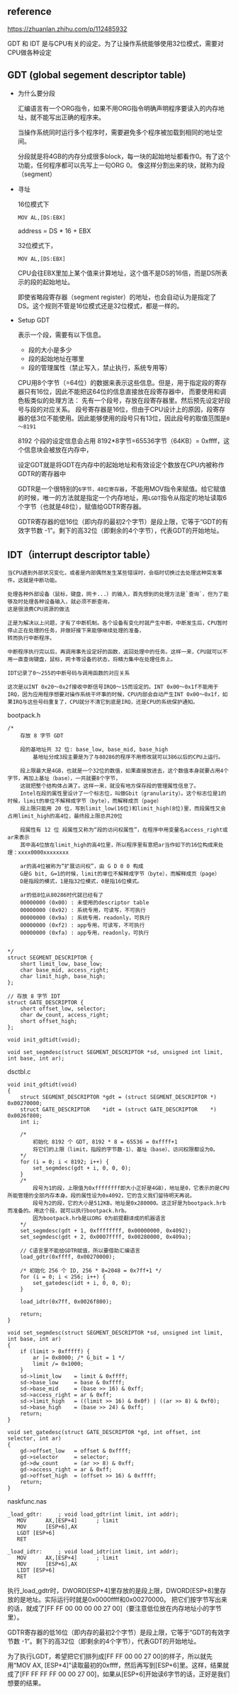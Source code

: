 ## reference
https://zhuanlan.zhihu.com/p/112485932


GDT 和 IDT 是与CPU有关的设定。为了让操作系统能够使用32位模式，需要对CPU做各种设定

## GDT (global segement descriptor table)

- 为什么要分段

	汇编语言有一个ORG指令，如果不用ORG指令明确声明程序要读入的内存地址，就不能写出正确的程序来。

	当操作系统同时运行多个程序时，需要避免多个程序被加载到相同的地址空间。

	分段就是将4GB的内存分成很多block，每一块的起始地址都看作0。有了这个功能，任何程序都可以先写上一句ORG 0。
	像这样分割出来的块，就称为段（segment）

- 寻址

	16位模式下
	```
	MOV AL,[DS:EBX]
	```
	address = DS * 16 + EBX

	32位模式下，
	```
	MOV AL,[DS:EBX]
	```
	CPU会往EBX里加上某个值来计算地址，这个值不是DS的16倍，而是DS所表示的段的起始地址。

	即使省略段寄存器（segment register）的地址，也会自动认为是指定了DS。这个规则不管是16位模式还是32位模式，都是一样的。

- Setup GDT
	
	表示一个段，需要有以下信息。
	- 段的大小是多少
	- 段的起始地址在哪里
	- 段的管理属性（禁止写入，禁止执行，系统专用等）

	CPU用8个字节（=64位）的数据来表示这些信息。但是，用于指定段的寄存器只有16位，因此不能把这64位的信息直接放在段寄存器中，
	而要使用和调色板类似的处理方法：
	先有一个段号，存放在段寄存器里。然后预先设定好段号与段的对应关系。
	段号寄存器是16位，但由于CPU设计上的原因，段寄存器的低3位不能使用。因此能够使用的段号只有13位，因此段号的取值范围是`0～8191`

	8192 个段的设定信息会占用 8192*8字节=65536字节（64KB）= 0xffff，这个信息块会被放在内存中，

	设定GDT就是将GDT在内存中的起始地址和有效设定个数放在CPU内被称作GDTR的寄存器中

	GDTR是一个很特别的`6字节，48位寄存器`，不能用MOV指令来赋值。给它赋值的时候，唯一的方法就是指定一个内存地址，用`LGDT`指令从指定的地址读取6个字节（也就是48位），赋值给GDTR寄存器。

	GDTR寄存器的低16位（即内存的最初2个字节）是段上限，它等于“GDT的有效字节数 -1”。剩下的高32位（即剩余的4个字节），代表GDT的开始地址。


## IDT（interrupt descriptor table）

	当CPU遇到外部状况变化，或者是内部偶然发生某些错误时，会临时切换过去处理这种突发事件。这就是中断功能。

	处理各种外部设备（鼠标，键盘，网卡...）的输入，首先想到的处理方法是`查询`，但为了能够及时处理各种设备输入，就必须不断查询，
	这是很浪费CPU资源的做法

	正是为解决以上问题，才有了中断机制。各个设备有变化时就产生中断，中断发生后，CPU暂时停止正在处理的任务，并做好接下来能够继续处理的准备，
	转而执行中断程序。

	中断程序执行完以后，再调用事先设定好的函数，返回处理中的任务。这样一来，CPU就可以不用一直查询键盘，鼠标，网卡等设备的状态，将精力集中在处理任务上。

	IDT记录了0～255的中断号码与调用函数的对应关系

	这次是以INT 0x20～0x2f接收中断信号IRQ0～15而设定的。INT 0x00～0x1f不能用于IRQ，因为应用程序想要对操作系统干坏事的时候，CPU内部会自动产生INT 0x00～0x1f，如果IRQ与这些号码重复了，CPU就分不清它到底是IRQ，还是CPU的系统保护通知。
	

bootpack.h
```
/*
	存放 8 字节 GDT

	段的基地址共 32 位: base_low, base_mid, base_high
		基地址分成3段主要是为了与80286的程序不用修改就可以386以后的CPU上运行。

	段上限最大是4GB，也就是一个32位的数值，如果直接放进去，这个数值本身就要占用4个字节，再加上基址（base），一共就要8个字节，
	这就把整个结构体占满了。这样一来，就没有地方保存段的管理属性信息了。
	Intel在段的属性里设计了一个标志位，叫做Gbit（granularity）。这个标志位是1的时候，limit的单位不解释成字节（byte），而解释成页（page）
	段上限只能用 20 位，写到limit_low(16位)和limit_high(8位)里，而段属性又会占用limit_high的高4位，最终段上限总共20位

	段属性有 12 位 段属性又称为“段的访问权属性”，在程序中用变量名access_right或ar来表示
	其中高4位放在limit_high的高4位里，所以程序里有意把ar当作如下的16位构成来处理：xxxx0000xxxxxxxx

	ar的高4位被称为“扩展访问权”，由 G D 0 0 构成
	G是G bit, G=1的时候，limit的单位不解释成字节（byte），而解释成页（page）
	D是指段的模式，1是指32位模式，0是指16位模式。

	ar的低8位从80286时代就已经有了
	00000000 (0x00) : 未使用的descriptor table
	00000000 (0x92) : 系统专用，可读写，不可执行
	00000000 (0x9a) : 系统专用，readonly，可执行
	00000000 (0xf2) : app专用，可读写，不可执行
	00000000 (0xfa) : app专用，readonly，可执行


*/
struct SEGMENT_DESCRIPTOR {
	short limit_low, base_low;
	char base_mid, access_right;
	char limit_high, base_high;
};

// 存放 8 字节 IDT
struct GATE_DESCRIPTOR {
	short offset_low, selector;
	char dw_count, access_right;
	short offset_high;
};

void init_gdtidt(void);

void set_segmdesc(struct SEGMENT_DESCRIPTOR *sd, unsigned int limit, int base, int ar);

```


dsctbl.c
```
void init_gdtidt(void)
{
	struct SEGMENT_DESCRIPTOR *gdt = (struct SEGMENT_DESCRIPTOR *) 0x00270000;
	struct GATE_DESCRIPTOR    *idt = (struct GATE_DESCRIPTOR    *) 0x0026f800;
	int i;

	/* 
		初始化 8192 个 GDT, 8192 * 8 = 65536 = 0xffff+1
		将它们的上限（limit，指段的字节数-1）、基址（base）、访问权限都设为0。
	*/
	for (i = 0; i < 8192; i++) {
		set_segmdesc(gdt + i, 0, 0, 0);
	}
	/*
		段号为1的段，上限值为0xffffffff即大小正好是4GB），地址是0，它表示的是CPU所能管理的全部内存本身。段的属性设为0x4092，它的含义我们留待明天再说。
		段号为2的段，它的大小是512KB，地址是0x280000。这正好是为bootpack.hrb而准备的。用这个段，就可以执行bootpack.hrb。
		因为bootpack.hrb是以ORG 0为前提翻译成的机器语言
	*/
	set_segmdesc(gdt + 1, 0xffffffff, 0x00000000, 0x4092);
	set_segmdesc(gdt + 2, 0x0007ffff, 0x00280000, 0x409a);

	// C语言里不能给GDTR赋值，所以要借助汇编语言
	load_gdtr(0xffff, 0x00270000);

	/* 初始化 256 个 ID, 256 * 8=2048 = 0x7ff+1 */
	for (i = 0; i < 256; i++) {
		set_gatedesc(idt + i, 0, 0, 0);
	}

	load_idtr(0x7ff, 0x0026f800);

	return;
}

void set_segmdesc(struct SEGMENT_DESCRIPTOR *sd, unsigned int limit, int base, int ar)
{
	if (limit > 0xfffff) {
		ar |= 0x8000; /* G_bit = 1 */
		limit /= 0x1000;
	}
	sd->limit_low    = limit & 0xffff;
	sd->base_low     = base & 0xffff;
	sd->base_mid     = (base >> 16) & 0xff;
	sd->access_right = ar & 0xff;
	sd->limit_high   = ((limit >> 16) & 0x0f) | ((ar >> 8) & 0xf0);
	sd->base_high    = (base >> 24) & 0xff;
	return;
}

void set_gatedesc(struct GATE_DESCRIPTOR *gd, int offset, int selector, int ar)
{
	gd->offset_low   = offset & 0xffff;
	gd->selector     = selector;
	gd->dw_count     = (ar >> 8) & 0xff;
	gd->access_right = ar & 0xff;
	gd->offset_high  = (offset >> 16) & 0xffff;
	return;
}
```

naskfunc.nas
```
_load_gdtr:		; void load_gdtr(int limit, int addr);
   MOV		AX,[ESP+4]		; limit
   MOV		[ESP+6],AX
   LGDT	[ESP+6]
   RET

_load_idtr:		; void load_idtr(int limit, int addr);
   MOV		AX,[ESP+4]		; limit
   MOV		[ESP+6],AX
   LIDT	[ESP+6]
   RET

```

执行_load_gdtr时，DWORD[ESP+4]里存放的是段上限，DWORD[ESP+8]里存放的是地址。实际运行时就是0x0000ffff和0x00270000。
把它们按字节写出来的话，就成了[FF FF 00 00 00 00 27 00]（要注意低位放在内存地址小的字节里）。

GDTR寄存器的低16位（即内存的最初2个字节）是段上限，它等于“GDT的有效字节数 -1”。剩下的高32位（即剩余的4个字节），代表GDT的开始地址。

为了执行LGDT，希望把它们排列成[FF FF 00 00 27 00]的样子，所以就先用“MOV AX, [ESP+4]”读取最初的0xffff，然后再写到[ESP+6]里。这样，结果就成了[FF FF FF FF 00 00 27 00]，如果从[ESP+6]开始读6字节的话，正好是我们想要的结果。